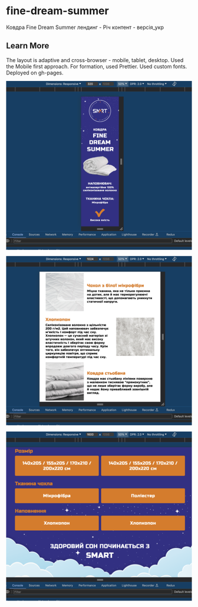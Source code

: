 # fine-dream-summer
Ковдра Fine Dream Summer лендинг - Річ контент -  версія_укр

## Learn More

The layout is adaptive and cross-browser - mobile, tablet, desktop. Used the Mobile first approach. For formation, used Prettier. Used custom fonts. Deployed on gh-pages.

![Mob](https://github.com/darynakarmazin/fine-dream-summer/raw/main/css/images/og-image/mob.png)

![Tab](https://github.com/darynakarmazin/fine-dream-summer/raw/main/css/images/og-image/tab.png)

![Deck](https://github.com/darynakarmazin/fine-dream-summer/raw/main/css/images/og-image/deck.png)
